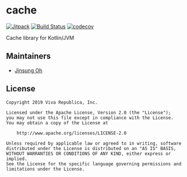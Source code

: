 # cache

[![Jitpack](https://jitpack.io/v/toss/cache.svg)](https://jitpack.io/#toss/cache)
[![Build Status](https://travis-ci.org/toss/cache.svg?branch=master)](https://travis-ci.org/toss/cache)
[![codecov](https://codecov.io/gh/toss/cache/branch/master/graph/badge.svg)](https://codecov.io/gh/toss/cache)

Cache library for Kotlin/JVM

## Maintainers

* [Jinsung Oh](https://github.com/econquer)

## License

    Copyright 2019 Viva Republica, Inc.

    Licensed under the Apache License, Version 2.0 (the "License");
    you may not use this file except in compliance with the License.
    You may obtain a copy of the License at

        http://www.apache.org/licenses/LICENSE-2.0

    Unless required by applicable law or agreed to in writing, software
    distributed under the License is distributed on an "AS IS" BASIS,
    WITHOUT WARRANTIES OR CONDITIONS OF ANY KIND, either express or implied.
    See the License for the specific language governing permissions and
    limitations under the License.
